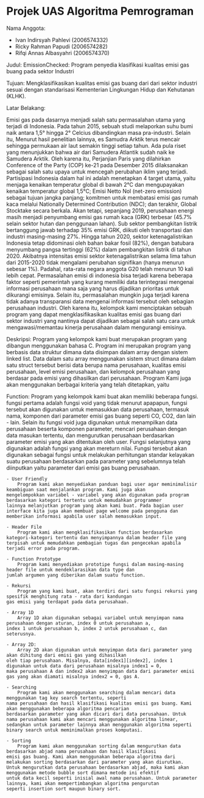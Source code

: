 # Projek UAS Algoritma Pemrograman

Nama Anggota:
- Ivan Indirsyah Pahlevi (2006574332)
- Ricky Rahman Papudi (2006574282)
- Rifqi Annas Albasyahri (2006574370)

Judul:  EmissionChecked: Program penyedia klasifikasi kualitas emisi gas buang pada sektor Industri

Tujuan: 
Mengklasifikasikan kualitas emisi gas buang dari dari sektor industri sesuai dengan standarisasi Kementerian Lingkungan Hidup dan Kehutanan (KLHK).

Latar Belakang:

Emisi gas pada dasarnya menjadi salah satu permasalahan utama yang terjadi di Indonesia. Pada tahun 2015, sebuah studi melaporkan suhu bumi naik antara 1,5° hingga 2° Celcius dibandingkan masa pra-industri. Selain itu, Menurut hasil penelitian lainnya, es Samudra Arktik terus mencair sehingga permukaan air laut semakin tinggi setiap tahun. Ada pula riset yang menunjukkan bahwa air dari Samudera Atlantik	sudah naik ke Samudera Arktik. Oleh karena itu, Perjanjian Paris yang dilahirkan Conference of the Party (COP)	ke-21 pada Desember 2015 dilaksanakan sebagai salah satu upaya untuk mencegah perubahan iklim yang terjadi.	Partisipasi Indonesia dalam hal ini adalah menetapkan 4 target utama, yaitu menjaga kenaikan temperatur global	di bawah 2°C dan mengupayakan kenaikan temperatur global 1,5°C; Emisi Netto Nol (net-zero emission)	sebagai tujuan jangka panjang; komitmen untuk membatasi emisi gas rumah kaca melalui Nationally Determined Contribution (NDC); dan terakhir, Global Stocktake secara berkala. Akan tetapi, sepanjang 2019, perusahaan energi masih menjadi penyumbang	emisi gas rumah kaca (GRK) terbesar (45.7% selain sektor hutan dan penggunaan lahan). Sub sektor pembangkitan listrik	bertanggung jawab terhadap 35% emisi GRK, diikuti oleh transportasi dan industri masing-masing 27%. Hingga tahun 2020,	sektor ketenagalistrikan Indonesia tetap didominasi oleh bahan bakar fosil (82%), dengan batubara menyumbang pangsa tertinggi (62%) dalam pembangkitan listrik di tahun 2020. Akibatnya intensitas emisi sektor ketenagalistrikan selama lima tahun dari 2015-2020 tidak mengalami perubahan signifikan (hanya menurun sebesar 1%). Padahal, rata-rata negara anggota G20 telah menurun 10 kali lebih cepat.  Permasalahan emisi di indonesia bisa terjadi karena beberapa faktor seperti pemerintah yang kurang memiliki data terintegrasi mengenai informasi perusahaan mana saja yang harus dijadikan prioritas untuk dikurangi emisinya. Selain itu, permasalahan mungkin juga terjadi karena tidak adanya transparansi data mengenai informasi tersebut oleh sebagian perusahaan industri.	Oleh karena itu, kelompok kami menciptakan sebuah program yang dapat mengklasifikasikan kualitas emisi gas buang dari sektor industri	yang nantinya dapat dijadikan sebagai salah satu cara untuk mengawasi/memantau kinerja perusahaan dalam mengurangi emisinya.

Deskripsi:
Program yang kelompok kami buat merupakan program yang dibangun menggunakan bahasa C. Program ini merupakan program yang berbasis data struktur dimana data disimpan dalam array dengan sistem linked list. Data dalam satu array menggunakan sistem struct dimana dalam satu struct tersebut berisi data berupa nama perusahaan, kualitas emisi perusahaan, level emisi perusahaan, dan kelompok perusahaan yang berdasar pada emisi yang dihasilkan dari perusahaan. Program Kami juga akan menggunakan berbagai kriteria yang telah ditetapkan, yaitu
	
Function:
Program yang kelompok kami buat akan memiliki beberapa fungsi. fungsi pertama adalah fungsi void yang tidak menurut apapapun, fungsi tersebut akan digunakan untuk memasukkan data perusahaan, termasuk nama, komponen dari parameter emisi gas buang seperti CO, CO2, dan lain - lain. Selain itu fungsi void juga digunakan untuk menampilkan data perusahaan beserta komponen parameter, mencari perusahaan dengan data masukan tertentu, dan mengurutkan perusahaan berdasarkan parameter emisi yang akan ditentukan oleh user. Fungsi selanjutnya yang digunakan adalah fungsi yang akan mereturn nilai. Fungsi tersebut akan digunakan sebagai fungsi untuk melakukan perhitungan	standar kelayakan suatu perusahaan berdasarkan pada parameter yang sebelumnya telah diinputkan yaitu parameter dari emisi gas buang perusahaan.
	
	- User Friendly
		Program kami akan menyediakan panduan bagi user agar meminimalisir keambiguan saat menjalankan program. Kami juga akan
	mengelompokkan variabel - variabel yang akan digunakan pada program berdasarkan kategori tertentu untuk memudahkan programmer
	lainnya melanjutkan program yang akan kami buat. Pada bagian user interface kita juga akan membuat page welcome pada pengguna dan
	memberikan informasi apabila user salah memasukkan input.
	
	- Header File
		Program kami akan mengklasifikasikan function berdasarkan kategori-kategori tertentu dan menyimpannya dalam header file yang
	terpisah untuk memudahkan pembagian tugas dan pengecekan apabila terjadi error pada program.
	
	- Function Prototype
		Program kami menyediakan prototipe fungsi dalam masing-masing header file untuk mendeklarasikan data type dan
	jumlah argumen yang diberikan dalam suatu function.
	
	- Rekursi
		Program yang kami buat, akan terdiri dari satu fungsi rekursi yang spesifik menghitung rata - rata dari kandungan
	gas emisi yang terdapat pada data perusahaan.
	
	- Array 1D
		Array 1D akan digunakan sebagai variabel untuk menyimpan nama perusahaan dengan aturan, index 0 untuk perusahaan a,
	index 1 untuk perusahaan b, index 2 untuk perusahaan c, dan seterusnya.
	
	- Array 2D:
		Array 2D akan digunakan untuk menyimpan data dari parameter yang akan dihitung dari emisi gas yang dihasilkan
	oleh tiap perusahaan. Misalnya, data[index1][index2], index 1 digunakan untuk data dari perusahaan misalnya index1 = 0,
	maka perusahaan A dan index2 akan menyimpan data dari parameter emisi gas yang akan diamati misalnya index2 = 0, gas A.

	- Searching
		Program kami akan menggunakan searching dalam mencari data menggunakan tag key search tertentu, seperti
	nama perusahaan dan hasil klasifikasi kualitas emisi gas buang. Kami akan menggunakan beberapa algoritma pencarian
	berdasarkan parameter yang akan dicari dari data perusahaan. Untuk nama perusahaan kami akan mencari menggunakan algoritma linear,
	sedangkan untuk parameter lainnya akan menggunakan algoritma seperti binary search untuk meminimalkan proses komputasi.

	- Sorting
		Program kami akan menggunakan sorting dalam mengurutkan data berdasarkan abjad nama perusahaan dan hasil klasifikasi
	emisi gas buang. Kami akan menggunakan beberapa algoritma dari melakukan sorting berdasarkan dari parameter yang akan diurutkan.
	Untuk mengurutkan data perusahaan berdasarkan abjad, maka kami akan menggunakan metode bubble sort dimana metode ini efektif
	untuk data kecil seperti inisial awal nama perusahaan. Untuk parameter lainnya, kami akan mempertimbangkan algoritma pengurutan
	seperti insertion sort maupun binary sort.
